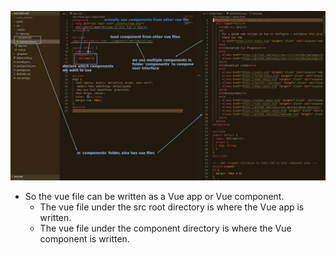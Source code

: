 ![Alt](pic/01.jpg)

- So the vue file can be written as a Vue app or Vue component.
  - The vue file under the src root directory is where the Vue app is written.
  - The vue file under the component directory is where the Vue component is written.
